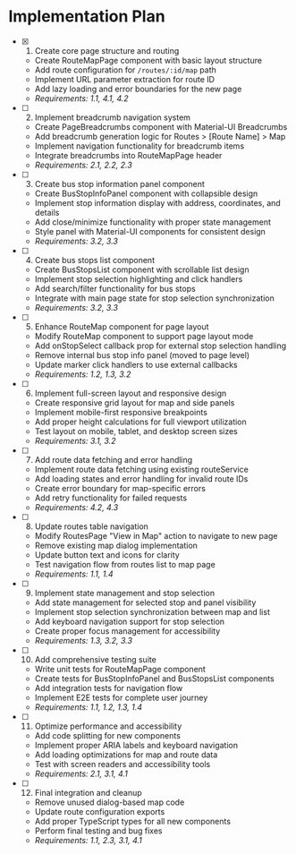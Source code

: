# Implementation Plan

- [x] 1. Create core page structure and routing
  - Create RouteMapPage component with basic layout structure
  - Add route configuration for `/routes/:id/map` path
  - Implement URL parameter extraction for route ID
  - Add lazy loading and error boundaries for the new page
  - _Requirements: 1.1, 4.1, 4.2_

- [ ] 2. Implement breadcrumb navigation system
  - Create PageBreadcrumbs component with Material-UI Breadcrumbs
  - Add breadcrumb generation logic for Routes > [Route Name] > Map
  - Implement navigation functionality for breadcrumb items
  - Integrate breadcrumbs into RouteMapPage header
  - _Requirements: 2.1, 2.2, 2.3_

- [ ] 3. Create bus stop information panel component
  - Create BusStopInfoPanel component with collapsible design
  - Implement stop information display with address, coordinates, and details
  - Add close/minimize functionality with proper state management
  - Style panel with Material-UI components for consistent design
  - _Requirements: 3.2, 3.3_

- [ ] 4. Create bus stops list component
  - Create BusStopsList component with scrollable list design
  - Implement stop selection highlighting and click handlers
  - Add search/filter functionality for bus stops
  - Integrate with main page state for stop selection synchronization
  - _Requirements: 3.2, 3.3_

- [ ] 5. Enhance RouteMap component for page layout
  - Modify RouteMap component to support page layout mode
  - Add onStopSelect callback prop for external stop selection handling
  - Remove internal bus stop info panel (moved to page level)
  - Update marker click handlers to use external callbacks
  - _Requirements: 1.2, 1.3, 3.2_

- [ ] 6. Implement full-screen layout and responsive design
  - Create responsive grid layout for map and side panels
  - Implement mobile-first responsive breakpoints
  - Add proper height calculations for full viewport utilization
  - Test layout on mobile, tablet, and desktop screen sizes
  - _Requirements: 3.1, 3.2_

- [ ] 7. Add route data fetching and error handling
  - Implement route data fetching using existing routeService
  - Add loading states and error handling for invalid route IDs
  - Create error boundary for map-specific errors
  - Add retry functionality for failed requests
  - _Requirements: 4.2, 4.3_

- [ ] 8. Update routes table navigation
  - Modify RoutesPage "View in Map" action to navigate to new page
  - Remove existing map dialog implementation
  - Update button text and icons for clarity
  - Test navigation flow from routes list to map page
  - _Requirements: 1.1, 1.4_

- [ ] 9. Implement state management and stop selection
  - Add state management for selected stop and panel visibility
  - Implement stop selection synchronization between map and list
  - Add keyboard navigation support for stop selection
  - Create proper focus management for accessibility
  - _Requirements: 1.3, 3.2, 3.3_

- [ ] 10. Add comprehensive testing suite
  - Write unit tests for RouteMapPage component
  - Create tests for BusStopInfoPanel and BusStopsList components
  - Add integration tests for navigation flow
  - Implement E2E tests for complete user journey
  - _Requirements: 1.1, 1.2, 1.3, 1.4_

- [ ] 11. Optimize performance and accessibility
  - Add code splitting for new components
  - Implement proper ARIA labels and keyboard navigation
  - Add loading optimizations for map and route data
  - Test with screen readers and accessibility tools
  - _Requirements: 2.1, 3.1, 4.1_

- [ ] 12. Final integration and cleanup
  - Remove unused dialog-based map code
  - Update route configuration exports
  - Add proper TypeScript types for all new components
  - Perform final testing and bug fixes
  - _Requirements: 1.1, 2.3, 3.1, 4.1_